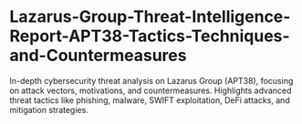 # Lazarus-Group-Threat-Intelligence-Report-APT38-Tactics-Techniques-and-Countermeasures
In-depth cybersecurity threat analysis on Lazarus Group (APT38), focusing on attack vectors, motivations, and countermeasures. Highlights advanced threat tactics like phishing, malware, SWIFT exploitation, DeFi attacks, and mitigation strategies.
